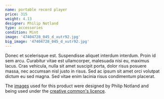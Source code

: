 ```yaml
---
name: portable record player
price: 315
weight: 4.13
designer: Philip Notland
type: accessories
condition: Mint
image: '47404728_045_d_xutr92.jpg'
big_image: '47404728_045_d_xutr92.jpg'
---
```


Donec et scelerisque est. Suspendisse aliquet interdum interdum. Proin id sem arcu. Curabitur vitae est ullamcorper, malesuada nisi eu, maximus lacus. Cras vehicula, nulla sit amet suscipit porta, dolor risus posuere massa, nec accumsan nisl justo in risus. Sed ac ipsum sit amet orci volutpat dictum eu sed magna. Sed vitae enim lacinia risus condimentum placerat.

The [images][flickr] used for this product were designed by Philip Notland and being used under the [creative common's licence][licence].

[flickr]: http://www.flickr.com/photos/50290212@N05/15382248904
[licence]: http://creativecommons.org/licenses/by/2.0
